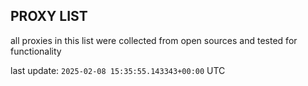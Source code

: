 ## PROXY LIST

all proxies in this list were collected from open sources and tested for functionality

last update: `2025-02-08 15:35:55.143343+00:00` UTC